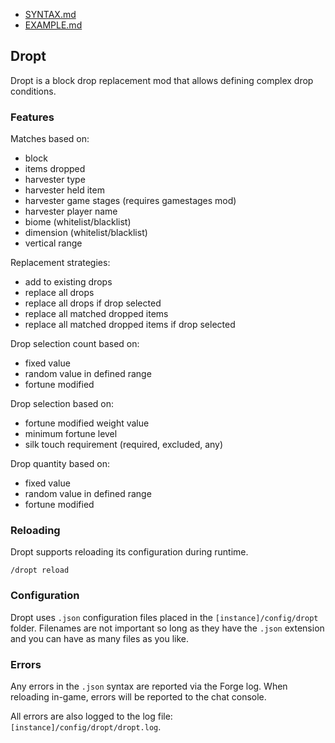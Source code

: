 * [SYNTAX.md](https://github.com/codetaylor/dropt/blob/master/SYNTAX.md)
* [EXAMPLE.md](https://github.com/codetaylor/dropt/blob/master/EXAMPLE.md)

## Dropt

Dropt is a block drop replacement mod that allows defining complex drop conditions.

### Features

Matches based on:
* block
* items dropped
* harvester type
* harvester held item
* harvester game stages (requires gamestages mod)
* harvester player name
* biome (whitelist/blacklist)
* dimension (whitelist/blacklist)
* vertical range

Replacement strategies:
* add to existing drops
* replace all drops
* replace all drops if drop selected
* replace all matched dropped items
* replace all matched dropped items if drop selected

Drop selection count based on:
* fixed value
* random value in defined range
* fortune modified

Drop selection based on:
* fortune modified weight value
* minimum fortune level
* silk touch requirement (required, excluded, any)

Drop quantity based on:
* fixed value
* random value in defined range
* fortune modified

### Reloading

Dropt supports reloading its configuration during runtime.

```
/dropt reload
```

### Configuration

Dropt uses `.json` configuration files placed in the `[instance]/config/dropt` folder. Filenames are not important so long as they have the `.json` extension and you can have as many files as you like.

### Errors

Any errors in the `.json` syntax are reported via the Forge log. When reloading in-game, errors will be reported to the chat console.

All errors are also logged to the log file: `[instance]/config/dropt/dropt.log`.
